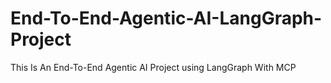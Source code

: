 # End-To-End-Agentic-AI-LangGraph-Project
This Is An End-To-End Agentic AI Project using LangGraph With MCP

